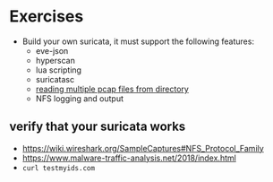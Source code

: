 # Exercises

 * Build your own suricata, it must support the following features:
   * eve-json
   * hyperscan
   * lua scripting
   * suricatasc
   * [reading multiple pcap files from directory](http://suricata.readthedocs.io/en/latest/command-line-options.html#cmdoption-r)
   * NFS logging and output

## verify that your suricata works

 * https://wiki.wireshark.org/SampleCaptures#NFS_Protocol_Family
 * https://www.malware-traffic-analysis.net/2018/index.html
 * ```curl testmyids.com```
